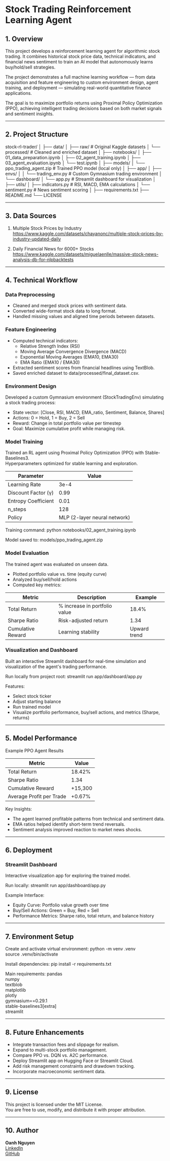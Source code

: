 # Stock Trading Reinforcement Learning Agent

## 1. Overview
This project develops a reinforcement learning agent for algorithmic stock trading. It combines historical stock price data, technical indicators, and financial news sentiment to train an AI model that autonomously learns buy/hold/sell strategies.

The project demonstrates a full machine learning workflow — from data acquisition and feature engineering to custom environment design, agent training, and deployment — simulating real-world quantitative finance applications.

The goal is to maximize portfolio returns using Proximal Policy Optimization (PPO), achieving intelligent trading decisions based on both market signals and sentiment insights.

---

## 2. Project Structure
stock-rl-trader/
│
├── data/
│   ├── raw/                      # Original Kaggle datasets
│   └── processed/                # Cleaned and enriched dataset
│
├── notebooks/
│   ├── 01_data_preparation.ipynb
│   ├── 02_agent_training.ipynb
│   ├── 03_agent_evaluation.ipynb
│   └── test.ipynb
│
├── models/
│   └── ppo_trading_agent.zip     # Trained PPO model (local only)
│
├── app/
│   ├── envs/
│   │   └── trading_env.py        # Custom Gymnasium trading environment
│   └── dashboard/
│       └── app.py                # Streamlit dashboard for visualization
│
├── utils/
│   ├── indicators.py             # RSI, MACD, EMA calculations
│   └── sentiment.py              # News sentiment scoring
│
├── requirements.txt
├── README.md
└── LICENSE

---

## 3. Data Sources
1. Multiple Stock Prices by Industry  
   https://www.kaggle.com/datasets/chayanonc/multiple-stock-prices-by-industry-updated-daily

2. Daily Financial News for 6000+ Stocks  
   https://www.kaggle.com/datasets/miguelaenlle/massive-stock-news-analysis-db-for-nlpbacktests

---

## 4. Technical Workflow

### Data Preprocessing
- Cleaned and merged stock prices with sentiment data.
- Converted wide-format stock data to long format.
- Handled missing values and aligned time periods between datasets.

### Feature Engineering
- Computed technical indicators:
  - Relative Strength Index (RSI)
  - Moving Average Convergence Divergence (MACD)
  - Exponential Moving Averages (EMA10, EMA30)
  - EMA Ratio (EMA10 / EMA30)
- Extracted sentiment scores from financial headlines using TextBlob.
- Saved enriched dataset to data/processed/final_dataset.csv.

### Environment Design
Developed a custom Gymnasium environment (StockTradingEnv) simulating a stock trading process:
- State vector: [Close, RSI, MACD, EMA_ratio, Sentiment, Balance, Shares]
- Actions: 0 = Hold, 1 = Buy, 2 = Sell
- Reward: Change in total portfolio value per timestep
- Goal: Maximize cumulative profit while managing risk.

### Model Training
Trained an RL agent using Proximal Policy Optimization (PPO) with Stable-Baselines3.  
Hyperparameters optimized for stable learning and exploration.

Parameter | Value
-----------|--------
Learning Rate | 3e-4
Discount Factor (γ) | 0.99
Entropy Coefficient | 0.01
n_steps | 128
Policy | MLP (2-layer neural network)

Training command:
python notebooks/02_agent_training.ipynb

Model saved to:
models/ppo_trading_agent.zip

### Model Evaluation
The trained agent was evaluated on unseen data.
- Plotted portfolio value vs. time (equity curve)
- Analyzed buy/sell/hold actions
- Computed key metrics:

Metric | Description | Example
--------|--------------|---------
Total Return | % increase in portfolio value | 18.4%
Sharpe Ratio | Risk-adjusted return | 1.34
Cumulative Reward | Learning stability | Upward trend

### Visualization and Dashboard
Built an interactive Streamlit dashboard for real-time simulation and visualization of the agent's trading performance.

Run locally from project root:
streamlit run app/dashboard/app.py

Features:
- Select stock ticker
- Adjust starting balance
- Run trained model
- Visualize portfolio performance, buy/sell actions, and metrics (Sharpe, returns)

---

## 5. Model Performance

Example PPO Agent Results

Metric | Value
--------|--------
Total Return | 18.42%
Sharpe Ratio | 1.34
Cumulative Reward | +15,300
Average Profit per Trade | +0.67%

Key Insights:
- The agent learned profitable patterns from technical and sentiment data.
- EMA ratios helped identify short-term trend reversals.
- Sentiment analysis improved reaction to market news shocks.

---

## 6. Deployment

### Streamlit Dashboard
Interactive visualization app for exploring the trained model.

Run locally:
streamlit run app/dashboard/app.py

Example Interface:
- Equity Curve: Portfolio value growth over time
- Buy/Sell Actions: Green = Buy, Red = Sell
- Performance Metrics: Sharpe ratio, total return, and balance history

---

## 7. Environment Setup

Create and activate virtual environment:
python -m venv .venv  
source .venv/bin/activate

Install dependencies:
pip install -r requirements.txt

Main requirements:
pandas  
numpy  
textblob  
matplotlib  
plotly  
gymnasium==0.29.1  
stable-baselines3[extra]  
streamlit

---

## 8. Future Enhancements
- Integrate transaction fees and slippage for realism.
- Expand to multi-stock portfolio management.
- Compare PPO vs. DQN vs. A2C performance.
- Deploy Streamlit app on Hugging Face or Streamlit Cloud.
- Add risk management constraints and drawdown tracking.
- Incorporate macroeconomic sentiment data.

---

## 9. License
This project is licensed under the MIT License.  
You are free to use, modify, and distribute it with proper attribution.

---

## 10. Author
**Oanh Nguyen**  
[LinkedIn](https://www.linkedin.com/in/oanh-nguyen-1021/)  
[GitHub](https://github.com/oanhtkn)